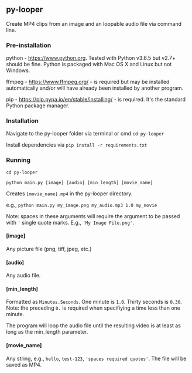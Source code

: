## py-looper
Create MP4 clips from an image and an loopable audio file via command line.


### Pre-installation

python - https://www.python.org. Tested with Python v3.6.5 but v2.7+ should be fine. Python is packaged with Mac OS X and Linux but not Windows.

ffmpeg - https://www.ffmpeg.org/ - is required but may be installed automatically and/or will have already been installed by another program. 

pip - https://pip.pypa.io/en/stable/installing/ - is required. It's the standard Python package manager.


### Installation

Navigate to the py-looper folder via terminal or cmd `cd py-looper`

Install dependencies via `pip install -r requirements.txt`


### Running

`cd py-looper`

`python main.py [image] [audio] [min_length] [movie_name]`

Creates `[movie_name].mp4` in the py-looper directory.

e.g., `python main.py my_image.png my_audio.mp3 1.0 my_movie`

Note: spaces in these arguments will require the argument to be passed with `'` single quote marks. E.g., `'My Image File.png'`.


#### [image]

Any picture file (png, tiff, jpeg, etc.)

#### [audio]

Any audio file.

#### [min_length]

Formatted as `Minutes.Seconds`. One minute is `1.0`. Thirty seconds is `0.30`. Note: the preceding `0.` is required when specifiying a time less than one minute.

The program will loop the audio file until the resulting video is at least as long as the min_length parameter.

#### [movie_name]

Any string, e.g., `hello`, `test-123`, `'spaces required quotes'`. The file will be saved as MP4.
